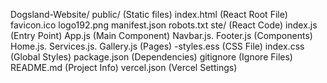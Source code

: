 Dogsland-Website/ public/ (Static files) index.html (React Root File) favicon.ico logo192.png manifest.json robots.txt ste/ (React Code) index.js (Entry Point) App.js (Main Component) Navbar.js. Footer.js (Components) Home.js. Services.js. Gallery.js (Pages) -styles.ess (CSS File) index.css (Global Styles) package.json (Dependencies) gitignore (Ignore Files) README.md (Project Info) vercel.json (Vercel Settings)
